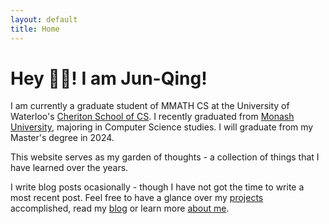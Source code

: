 ```yaml
---
layout: default
title: Home
---
```


# Hey 👋🏻! I am Jun-Qing! 

I am currently a graduate student of MMATH CS at the University of Waterloo's [Cheriton School of CS](https://cs.uwaterloo.ca/). I recently graduated from [Monash University](https://www.monash.edu/), majoring in Computer Science studies. I will graduate from my Master's degree in 2024. 

This website serves as my garden of thoughts - a collection of things that I have learned over the years. 

I write blog posts ocasionally - though I have not got the time to write a most recent post. Feel free to have a glance over my [projects]({{site.baseurl}}/projects) accomplished, read my [blog]({{site.baseurl}}/blog) or learn more [about me]({{site.baseurl}}/about). 

<a href="mailto:{{ site.email }}"><i class="fas fa-envelope fa-lg"></i></a>
<a href="https://github.com/{{ site.github_username }}"><i class="fab fa-github fa-lg"></i></a>
<a href="https://linkedin.com/in/{{ site.linkedin_username }}"><i class="fab fa-linkedin fa-lg"></i></a>
<a href="{{ site.baseurl }}/assets/files/resume.pdf"><i class="far fa-file fa-lg"></i></a>
